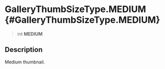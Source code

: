 GalleryThumbSizeType.MEDIUM {#GalleryThumbSizeType.MEDIUM}
===========================

> int **MEDIUM**

Description
-----------

Medium thumbnail.
